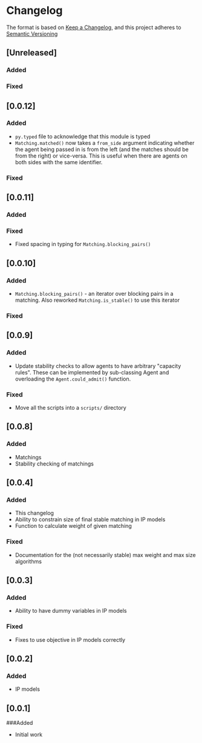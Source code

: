# Changelog

The format is based on [Keep a Changelog](https://keepachangelog.com/en/1.0.0/),
and this project adheres to [Semantic Versioning](https://semver.org/spec/v2.0.0.html)

## [Unreleased]

### Added

### Fixed

## [0.0.12]

### Added

- `py.typed` file to acknowledge that this module is typed
- `Matching.matched()` now takes a `from_side` argument indicating whether the agent
    being passed in is from the left (and the matches should be from the right) or
    vice-versa. This is useful when there are agents on both sides with the same
    identifier.

### Fixed

## [0.0.11]

### Added

### Fixed

- Fixed spacing in typing for `Matching.blocking_pairs()`

## [0.0.10]

### Added

- `Matching.blocking_pairs()` - an iterator over blocking pairs in a matching. Also
    reworked `Matching.is_stable()` to use this iterator

### Fixed

## [0.0.9]

### Added

- Update stability checks to allow agents to have arbitrary "capacity rules". These can
    be implemented by sub-classing Agent and overloading the `Agent.could_admit()`
    function.

### Fixed

- Move all the scripts into a `scripts/` directory

## [0.0.8]

### Added

- Matchings
- Stability checking of matchings

## [0.0.4]

### Added
- This changelog
- Ability to constrain size of final stable matching in IP models
- Function to calculate weight of given matching

### Fixed
- Documentation for the (not necessarily stable) max weight and max size
  algorithms

## [0.0.3]

### Added
- Ability to have dummy variables in IP models

### Fixed
- Fixes to use objective in IP models correctly
## [0.0.2]

### Added
- IP models

## [0.0.1]

###Added
- Initial work
